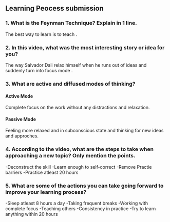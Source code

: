 ## Learning Peocess submission

### 1. What is the Feynman Technique? Explain in 1 line.
The best way to learn is to teach .

### 2. In this video, what was the most interesting story or idea for you?
The way Salvador Dali  relax himself when he runs out of ideas and suddenly turn into focus mode .

### 3. What are active and diffused modes of thinking?

#### Active Mode
Complete focus on the work without any distractions and relaxation.

#### Passive Mode
Feeling more relaxed and in subconscious state and thinking for new ideas and approches.

### 4. According to the video, what are the steps to take when approaching a new topic? Only mention the points.
-Deconstruct the skill
-Learn enough to self-correct
-Remove Practie barriers
-Practice atleast 20 hours

### 5. What are some of the actions you can take going forward to improve your learning process?

-Sleep atleast 8 hours a day
-Taking frequent breaks 
-Working with complete focus
-Teaching others
-Consistency in practice
-Try to learn anything within 20 hours
